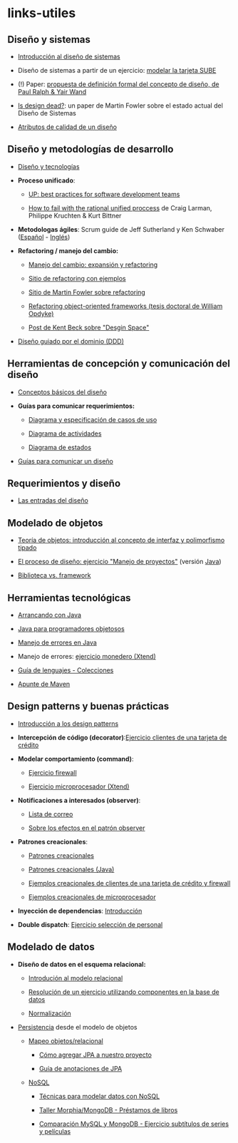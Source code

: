 # links-utiles

## Diseño y sistemas

- [Introducción al diseño de sistemas](https://docs.google.com/document/d/1mqWuU_5p9l6GIfHXSjcoyDXILWTKq2eW2dLFlIBOQzk/edit)

- Diseño de sistemas a partir de un ejercicio: [modelar la tarjeta SUBE](https://docs.google.com/document/d/17E9RU0Prlif2_dj7ckAcoviEoonsYaHkl4QoDNZi0f0/edit)

- (!) Paper: [propuesta de definición formal del concepto de diseño, de Paul Ralph & Yair Wand ](https://fdd94259-a-62cb3a1a-s-sites.googlegroups.com/site/utndesign/Ralph-and-Wand-A-Proposal-for-a-Formal-Definition-of-the-Design-Concept.pdf?attachauth=ANoY7cotFBNgjFho0oEepLFD0SwJYlPrL0dOhfxIE8OGqP5bNW2clhhkA4ntpf6NmLQyONvZPhwebFfWhPVTkIts-WwJ16xPISpcK-7kOZjVyha3QeCj0ttL9XMzFpthu4f_3-uJ85sj_LmYsSIlIV7BiprOsJauJUmePK1jpEyMELl1f0zD32j1nhiDLoqYEcQNW1l5Rb5dxV07BlSMLKxyEuUj-0aH8ex0PCO93Xdd--kRrB8rFQGTXMSGwM9_92Qo13HKdkcgxpTUGoRyisRmlTt8Vu15QkzAk8q4qrwx_notYMiJLDM%3D&attredirects=0)

- [Is design dead?][1]: un paper de Martin Fowler sobre el estado actual del Diseño de Sistemas

[1]: https://martinfowler.com/articles/designDead.html

- [Atributos de calidad de un diseño](https://docs.google.com/document/d/14HdvHvS33WqYb6Ak0BGa0IeCTbzeCRSDKs-1Ot-qLDw/edit#heading=h.5o2jeunlr6jf)

## Diseño y metodologías de desarrollo

- [Diseño y tecnologías](https://docs.google.com/document/d/11PQO8NPSOV4SW0ZwtFsh4RCtWubuEBV6E5qPicqJNKs/edit)

- **Proceso unificado**:

  - [UP: best practices for software development teams](https://www.ibm.com/developerworks/rational/library/content/03July/1000/1251/1251_bestpractices_TP026B.pdf)
  
  - [How to fail with the rational unified proccess][2] de Craig Larman, Philippe Kruchten & Kurt Bittner
  
[2]: http://www.cs.unibo.it/~cianca/wwwpages/ids/letture/RUP.pdf

- **Metodologas ágiles**: Scrum guide de Jeff Sutherland y Ken Schwaber ([Español](http://www.scrumguides.org/docs/scrumguide/v1/Scrum-Guide-ES.pdf) - [Inglés](http://www.scrumguides.org/docs/scrumguide/v1/Scrum-Guide-US.pdf))

- **Refactoring / manejo del cambio:**

  - [Manejo del cambio: expansión y refactoring](https://docs.google.com/document/d/1cAje0qwy3Cus_ob0r-tatbcT01sDFeLt3MmSVmLeSxk/edit)

  - [Sitio de refactoring con ejemplos](https://sourcemaking.com/refactoring)

  - [Sitio de Martin Fowler sobre refactoring](https://refactoring.com/)
  
  - [Refactoring object-oriented frameworks (tesis doctoral de William Opdyke)](http://www.laputan.org/pub/papers/opdyke-thesis.pdf)

  - [Post de Kent Beck sobre "Desgin Space"](https://www.facebook.com/notes/kent-beck/design-space/510856375613898)
  
- [Diseño guiado por el dominio (DDD)](https://docs.google.com/document/d/1z28CBIxGRWkEUCVqxY1Efjt-59fNy1ytZCOEo3Zw8c8/edit)

## Herramientas de concepción y comunicación del diseño

- [Conceptos básicos del diseño](http://wiki.uqbar.org/wiki/articles/conceptos-basicos-del-diseno.html)

- **Guías para comunicar requerimientos:**

  - [Diagrama y especificación de casos de uso](https://docs.google.com/document/d/12DQ1ewTcr83WNEAOtckcoMPPdrmKb0gTqetR2EaxWF4/edit)

  - [Diagrama de actividades](https://docs.google.com/document/d/15nrpIfwwE_8lZOnsBpmM8j3CEIV2p3_EYNlfr8gmcGA/edit)
  
  - [Diagrama de estados](https://docs.google.com/document/d/1CLIsWdk-Fv3HnuUMD0D2tU96vGvdrkyQyiJgBIsQueE/edit)
  
- [Guías para comunicar un diseño](https://docs.google.com/document/d/1HGdGdDG7RAhL5j45UOFGK3F5sV2-rKHVHmPoYawHS5Y/edit)

## Requerimientos y diseño

- [Las entradas del diseño](https://docs.google.com/document/d/1qPM_sQ0UyGFKRzl13Cbf6zDKj6vxJ4wMZQIXeOrRvM8/edit)

## Modelado de objetos

- [Teoría de objetos: introducción al concepto de interfaz y polimorfismo tipado](https://docs.google.com/viewer?a=v&pid=sites&srcid=ZGVmYXVsdGRvbWFpbnx1dG5kZXNpZ258Z3g6MTA0NzNmNGM1YjJkOWU1Ng)

- [El proceso de diseño: ejercicio "Manejo de proyectos"](https://docs.google.com/document/d/1wZPfanaroN2yaOHJk4UgYpU8cFElxSjGSg_GMb2TmdI/edit) (versión [Java][3])

[3]: https://fdd94259-a-62cb3a1a-s-sites.googlegroups.com/site/utndesign/material/apuntes-teoricos/ProcesoDisegno.pdf?attachauth=ANoY7coUFfBDyHxtJnfn_DtUpShs80tlEKmZUd5BsDwTHEH6T-tjuS7Wt_klS0aNBa7c8SUdaq8W_Pv9i_ADxjxw2vRorJ5vkBiqQF3qSwtyvEWPKqDyihGd1YCRGO3owuHL6oJZZ9hUzgE3Izz9vMD940eSRwGYjLlogGe3N4iYAAmDYaOMt9WFjdhNCqH8dUErazjIwvlHiwL6e0u6oy5N6NgZeXlEs9-QvdnTpnecCAQHgUY6IHvymKdurebbQy5ctmmBhA1a&attredirects=0

- [Biblioteca vs. framework](https://docs.google.com/document/d/1D_MCoh4J8kL1MAKNlbDgAMu2nYxri-81nZBYOPFWnO0/edit)

## Herramientas tecnológicas

- [Arrancando con Java](https://docs.google.com/document/d/1VYBey56M0UU6C0689hAClAvF9ILE6E7nKIuOqrRJnWQ/edit#heading=h.dnwhvummp994)

- [Java para programadores objetosos](https://docs.google.com/viewer?a=v&pid=sites&srcid=ZGVmYXVsdGRvbWFpbnx1dG5kZXNpZ258Z3g6YmI1Mzc1MWFhYjE2MTQ0)

- [Manejo de errores en Java](https://docs.google.com/viewer?a=v&pid=sites&srcid=ZGVmYXVsdGRvbWFpbnx1dG5kZXNpZ258Z3g6MjhhYThjNmJhMDkyZTIzNA)

- Manejo de errores: [ejercicio monedero (Xtend)](https://docs.google.com/document/d/1vVW91adl0p-NxGNpe8fqmC_5YmBkrxaLDFKyZ0xZb9Y/edit)

- [Guía de lenguajes - Colecciones](https://docs.google.com/document/d/1-jsgDta3fBCuTynnOMXqeuLcSkDU3geg4wbz8o9q8Kg/edit)

- [Apunte de Maven](https://sites.google.com/site/programacionui/temario/01-intro-UI/maven)

## Design patterns y buenas prácticas

- [Introducción a los design patterns](https://docs.google.com/document/d/1uXPhuAKXa4wzcIhriFfnI53aB311jOZtcKfTDuiKQ8Y/edit)

- **Intercepción de código (decorator)**:[Ejercicio clientes de una tarjeta de crédito](https://docs.google.com/viewer?a=v&pid=sites&srcid=ZGVmYXVsdGRvbWFpbnx1dG5kZXNpZ258Z3g6MzBhOWYzZjIxNTRiMThmYg)

- **Modelar comportamiento (command)**:

  - [Ejercicio firewall](https://docs.google.com/viewer?a=v&pid=sites&srcid=ZGVmYXVsdGRvbWFpbnx1dG5kZXNpZ258Z3g6MTJlMmFkODNmOTdiNWZmNA)
  
  - [Ejercicio microprocesador (Xtend)](https://docs.google.com/document/d/1-esJOhKb_yAABls-XdRrEYHzCv4yn-qqFtCu3xpgCg0/edit)
  
- **Notificaciones a interesados (observer)**:

  - [Lista de correo](https://docs.google.com/document/d/1h8Cce8faTG65RXoElPvAsPS-I8H2MxMbemzMcYCL56I/edit)
  
  - [Sobre los efectos en el patrón observer](https://docs.google.com/document/d/1UwTcRLugqDgZuqfWvOxckwk27UBjDo70AF1znzX24QM/edit#heading=h.y04j3mise0wn)
  
- **Patrones creacionales**:

  - [Patrones creacionales](https://docs.google.com/document/d/193WbUewu9RvK8Nv9orpxSoXeVA3R5Az1uYHhg8NRMtQ/edit#heading=h.6ya5si9ipi77)
  
  - [Patrones creacionales (Java)](https://docs.google.com/viewer?a=v&pid=sites&srcid=ZGVmYXVsdGRvbWFpbnx1dG5kZXNpZ258Z3g6MjFiNjAzMmU4NGFkM2I4)
  
  - [Ejemplos creacionales de clientes de una tarjeta de crédito y firewall](https://docs.google.com/viewer?a=v&pid=sites&srcid=ZGVmYXVsdGRvbWFpbnx1dG5kZXNpZ258Z3g6NjQxMmVmYWQ0NzUwZTFmOA)
  
  - [Ejemplos creacionales de microprocesador](https://docs.google.com/document/d/1ILsxAvgZwPD4sTtB-rBq7wfJZf22e9G6qpllglAbT2g/edit)
  
- **Inyección de dependencias**: [Introducción](https://docs.google.com/document/d/1GsW-hVF0XR76KunDILqkltyE1KIBvj3ldCCkyStjne0/edit)

- **Double dispatch**: [Ejercicio selección de personal](https://docs.google.com/document/d/1XWq9azqchoJZ7h8-hLcpA1Zj5T1UtvFtDKbpzxoQ-dw/edit#heading=h.gjdgxs)

## Modelado de datos

- **Diseño de datos en el esquema relacional:**

  - [Introdución al modelo relacional](https://docs.google.com/document/d/1uF3yoYIFmLxTH5ZJoT9I3cc5TW9b-H3BqZJbLudKBcA/edit)
  
  - [Resolución de un ejercicio utilizando componentes en la base de datos](https://docs.google.com/document/d/1zeagKbYb5w1mGCbTDGT1gRgaQS5keLrnAfFAn8v2dtY/edit)
  
  - [Normalización](https://docs.google.com/document/d/1Jil-3oiveXDtY1iKBCof7jE9ooRFJ-f1KjcXgaGk6F0/edit)
  
- [Persistencia][4] desde el modelo de objetos

  - [Mapeo objetos/relacional](https://docs.google.com/document/d/1YLmp9vMnSzKg2emt3Bx564Tf1CLalShPc98Z8nCoi7s/edit)
  
    - [Cómo agregar JPA a nuestro proyecto](https://docs.google.com/document/d/1dYvrVLRbFE9qwuKj5biz9oRBaRzj-K6ujIKOXNan02s/edit?ts=57e1f2b8#)
    
    - [Guía de anotaciones de JPA](https://docs.google.com/document/d/1jWtehhVCFYECKvpdcCxnEgWZFCv2fR2WPyUJSoiX3II/edit#heading=h.r09lefmcufkn)
    
  - [NoSQL](https://docs.google.com/document/d/1tyuJNCCsMkv4qa7yCHO69lP1cReJ0HZeT2zGfWhqinQ/edit)
  
    - [Técnicas para modelar datos con NoSQL](https://highlyscalable.wordpress.com/2012/03/01/nosql-data-modeling-techniques/)
    
    - [Taller Morphia/MongoDB - Préstamos de libros](https://docs.google.com/document/d/1kLAsruPYKZBNB0zi40_ORYavt_daQzEpaz2tf6pB6zw/edit)
    
    - [Comparación MySQL y MongoDB - Ejercicio subtítulos de series y películas](https://docs.google.com/document/d/1A9s8Wtw3wfn6D-G2ZtDkzZun2eAySeX0BH1KtgGGN4g/edit#heading=h.mfc5ay7la1va)

[4]: https://docs.google.com/document/d/1nCy-Xk00lBUrBFQvTWk9P5xsw8ee6JOVklSUlRN3mUI/edit
